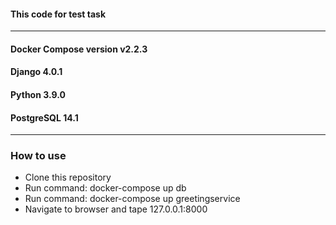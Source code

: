 #### This code for test task
____

#### Docker Compose version v2.2.3
#### Django 4.0.1
#### Python 3.9.0
#### PostgreSQL 14.1
____

### How to use
- Clone this repository 
- Run command: docker-compose up db
- Run command: docker-compose up greetingservice
- Navigate to browser and tape 127.0.0.1:8000
